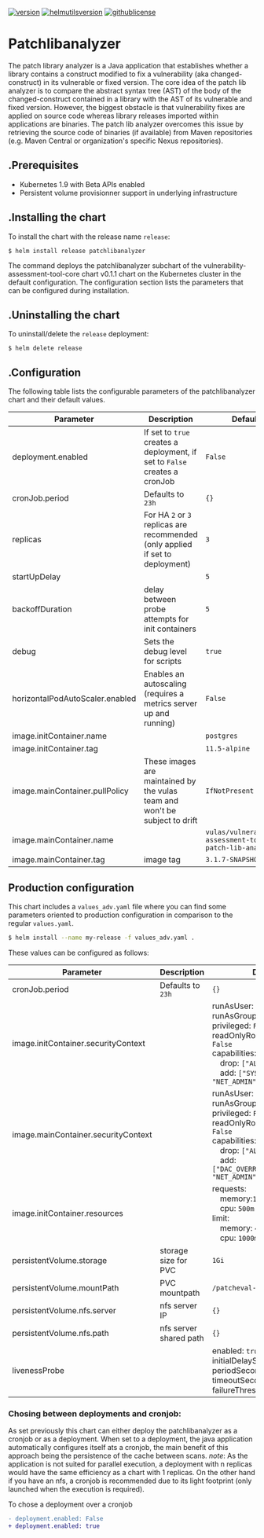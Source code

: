 
[![version](https://img.shields.io/badge/version-0.1.0-brightgreen.svg)](https://shields.io/)  [![helmutilsversion](https://img.shields.io/badge/helmutilsversion-0.1.2-orange.svg)](https://shields.io/)  [![githublicense](https://img.shields.io/badge/license-Apache_2.0-blue.svg)](https://shields.io/)

# Patchlibanalyzer

The patch library analyzer is a Java application that establishes whether a library contains a construct modified to fix a vulnerability (aka changed-construct) in its vulnerable or fixed version. The core idea of the patch lib analyzer is to compare the abstract syntax tree (AST) of the body of the changed-construct contained in a library with the AST of its vulnerable and fixed version. However, the biggest obstacle is that vulnerability fixes are applied on source code whereas library releases imported within applications are binaries. The patch lib analyzer overcomes this issue by retrieving the source code of binaries (if available) from Maven repositories (e.g. Maven Central or organization's specific Nexus repositories).

## .Prerequisites
- Kubernetes 1.9 with Beta APIs enabled
- Persistent volume provisionner support in underlying infrastructure

## .Installing the chart
To install the chart with the release name `release`:
```console
$ helm install release patchlibanalyzer
```

The command deploys the patchlibanalyzer subchart of the vulnerability-assessment-tool-core chart v0.1.1 chart
on the Kubernetes cluster in the default configuration. The configuration section lists
the parameters that can be configured during installation.

## .Uninstalling the chart
To uninstall/delete the `release` deployment:
```console
$ helm delete release
```

## .Configuration
The following table lists the configurable parameters of the patchlibanalyzer chart and their default values.

| Parameter | Description | Default |
| --- | --- | --- |
| deployment.enabled | If set to `true` creates a deployment, if set to `False` creates a cronJob | `False` |
| cronJob.period | Defaults to `23h` | `{}` |
| replicas | For HA `2` or `3` replicas are recommended (only applied if set to deployment) | `3` |
| startUpDelay |  | `5` |
| backoffDuration | delay between probe attempts for init containers | `5` |
| debug | Sets the debug level for scripts | `true` |
| horizontalPodAutoScaler.enabled | Enables an autoscaling (requires a metrics server up and running) | `False` |
| image.initContainer.name |  | `postgres` |
| image.initContainer.tag | | `11.5-alpine` |
| image.mainContainer.pullPolicy |These images are maintained by the vulas team and won't be subject to drift | `IfNotPresent` |
| image.mainContainer.name |  | `vulas/vulnerability-assessment-tool-patch-lib-analyzer` |
| image.mainContainer.tag | image tag | `3.1.7-SNAPSHOT` |

## Production configuration
This chart includes a `values_adv.yaml` file where you can find some parameters oriented to production configuration in comparison to the regular `values.yaml`.
```sh
$ helm install --name my-release -f values_adv.yaml .
```
These values can be configured as follows:

| Parameter | Description | Default |
| --- | --- | --- |
| cronJob.period | Defaults to `23h` | `{}` |
| image.initContainer.securityContext |  | runAsUser: `65534`<br>runAsGroup: `65534`<br>privileged: `False`<br>readOnlyRootFilesystem: `False`<br>capabilities:<br>&emsp;drop: `["ALL"]` <br>&emsp;add: `["SYS_TIME", "NET_ADMIN"]` |
| image.mainContainer.securityContext |  | runAsUser: `12300`<br>runAsGroup: `12300`<br>privileged: `False`<br>readOnlyRootFilesystem: `False`<br>capabilities:<br>&emsp;drop: `["ALL"]` <br>&emsp;add: `["DAC_OVERRIDE","SYS_TIME", "NET_ADMIN"]` |
| image.initContainer.resources |  | requests:<br>&emsp;memory:`1Gi`<br>&emsp;cpu: `500m`<br>limit:<br>&emsp;memory: `4Gi`<br>&emsp;cpu: `1000m` |
| persistentVolume.storage | storage size for PVC | `1Gi` |
| persistentVolume.mountPath | PVC mountpath | `/patcheval-data` |
| persistentVolume.nfs.server | nfs server IP | `{}` |
| persistentVolume.nfs.path | nfs server shared path | `{}` |
|  livenessProbe |  | enabled: `true`<br>initialDelaySeconds: `30`<br>periodSeconds: `20`<br>timeoutSeconds: `5`<br>failureThreshold: `5` |


### Chosing between deployments and cronjob:

As set previously this chart can either deploy the patchlibanalyzer as a cronjob or as a deployment. When set to a deployment, the java application automatically configures itself ats a cronjob, the main benefit of this approach being the persistence of the cache between scans. *note*: As the application is not suited for parallel execution, a deployment with n replicas would have the same efficiency as a chart with 1 replicas. On the other hand if you have an nfs, a cronjob is recommended due to its light footprint (only launched when the execution is required).

To chose a deployment over a cronjob
```diff
- deployment.enabled: False
+ deployment.enabled: true
```
